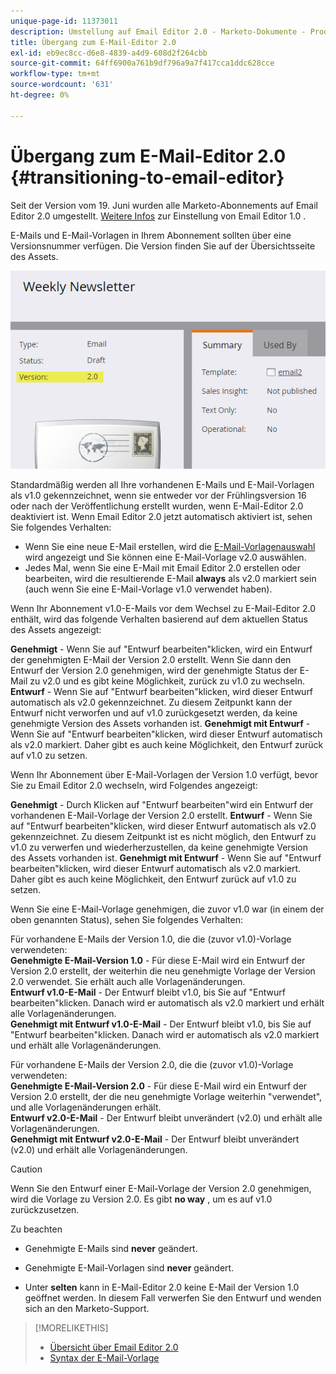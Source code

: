 ```yaml
---
unique-page-id: 11373011
description: Umstellung auf Email Editor 2.0 - Marketo-Dokumente - Produktdokumentation
title: Übergang zum E-Mail-Editor 2.0
exl-id: eb9ec8cc-d6e8-4839-a4d9-608d2f264cbb
source-git-commit: 64ff6900a761b9df796a9a7f417cca1ddc628cce
workflow-type: tm+mt
source-wordcount: '631'
ht-degree: 0%

---
```


# Übergang zum E-Mail-Editor 2.0 {#transitioning-to-email-editor}

Seit der Version vom 19. Juni wurden alle Marketo-Abonnements auf Email Editor 2.0 umgestellt. [Weitere Infos](https://nation.marketo.com/docs/DOC-7038) zur Einstellung von Email Editor 1.0 .

E-Mails und E-Mail-Vorlagen in Ihrem Abonnement sollten über eine Versionsnummer verfügen. Die Version finden Sie auf der Übersichtsseite des Assets.

![](assets/five-5.png)

Standardmäßig werden all Ihre vorhandenen E-Mails und E-Mail-Vorlagen als v1.0 gekennzeichnet, wenn sie entweder vor der Frühlingsversion 16 oder nach der Veröffentlichung erstellt wurden, wenn E-Mail-Editor 2.0 deaktiviert ist. Wenn Email Editor 2.0 jetzt automatisch aktiviert ist, sehen Sie folgendes Verhalten:

* Wenn Sie eine neue E-Mail erstellen, wird die [E-Mail-Vorlagenauswahl](email-template-picker-overview.md) wird angezeigt und Sie können eine E-Mail-Vorlage v2.0 auswählen.
* Jedes Mal, wenn Sie eine E-Mail mit Email Editor 2.0 erstellen oder bearbeiten, wird die resultierende E-Mail **always** als v2.0 markiert sein (auch wenn Sie eine E-Mail-Vorlage v1.0 verwendet haben).

Wenn Ihr Abonnement v1.0-E-Mails vor dem Wechsel zu E-Mail-Editor 2.0 enthält, wird das folgende Verhalten basierend auf dem aktuellen Status des Assets angezeigt:

**Genehmigt** - Wenn Sie auf &quot;Entwurf bearbeiten&quot;klicken, wird ein Entwurf der genehmigten E-Mail der Version 2.0 erstellt. Wenn Sie dann den Entwurf der Version 2.0 genehmigen, wird der genehmigte Status der E-Mail zu v2.0 und es gibt keine Möglichkeit, zurück zu v1.0 zu wechseln.\
**Entwurf** - Wenn Sie auf &quot;Entwurf bearbeiten&quot;klicken, wird dieser Entwurf automatisch als v2.0 gekennzeichnet. Zu diesem Zeitpunkt kann der Entwurf nicht verworfen und auf v1.0 zurückgesetzt werden, da keine genehmigte Version des Assets vorhanden ist.
**Genehmigt mit Entwurf** - Wenn Sie auf &quot;Entwurf bearbeiten&quot;klicken, wird dieser Entwurf automatisch als v2.0 markiert. Daher gibt es auch keine Möglichkeit, den Entwurf zurück auf v1.0 zu setzen.

Wenn Ihr Abonnement über E-Mail-Vorlagen der Version 1.0 verfügt, bevor Sie zu Email Editor 2.0 wechseln, wird Folgendes angezeigt:

**Genehmigt** - Durch Klicken auf &quot;Entwurf bearbeiten&quot;wird ein Entwurf der vorhandenen E-Mail-Vorlage der Version 2.0 erstellt.
**Entwurf** - Wenn Sie auf &quot;Entwurf bearbeiten&quot;klicken, wird dieser Entwurf automatisch als v2.0 gekennzeichnet. Zu diesem Zeitpunkt ist es nicht möglich, den Entwurf zu v1.0 zu verwerfen und wiederherzustellen, da keine genehmigte Version des Assets vorhanden ist.
**Genehmigt mit Entwurf** - Wenn Sie auf &quot;Entwurf bearbeiten&quot;klicken, wird dieser Entwurf automatisch als v2.0 markiert. Daher gibt es auch keine Möglichkeit, den Entwurf zurück auf v1.0 zu setzen.

Wenn Sie eine E-Mail-Vorlage genehmigen, die zuvor v1.0 war (in einem der oben genannten Status), sehen Sie folgendes Verhalten:

Für vorhandene E-Mails der Version 1.0, die die (zuvor v1.0)-Vorlage verwendeten:\
**Genehmigte E-Mail-Version 1.0** - Für diese E-Mail wird ein Entwurf der Version 2.0 erstellt, der weiterhin die neu genehmigte Vorlage der Version 2.0 verwendet. Sie erhält auch alle Vorlagenänderungen.\
**Entwurf v1.0-E-Mail** - Der Entwurf bleibt v1.0, bis Sie auf &quot;Entwurf bearbeiten&quot;klicken. Danach wird er automatisch als v2.0 markiert und erhält alle Vorlagenänderungen.\
**Genehmigt mit Entwurf v1.0-E-Mail** - Der Entwurf bleibt v1.0, bis Sie auf &quot;Entwurf bearbeiten&quot;klicken. Danach wird er automatisch als v2.0 markiert und erhält alle Vorlagenänderungen.

Für vorhandene E-Mails der Version 2.0, die die (zuvor v1.0)-Vorlage verwendeten:\
**Genehmigte E-Mail-Version 2.0** - Für diese E-Mail wird ein Entwurf der Version 2.0 erstellt, der die neu genehmigte Vorlage weiterhin &quot;verwendet&quot;, und alle Vorlagenänderungen erhält.\
**Entwurf v2.0-E-Mail** - Der Entwurf bleibt unverändert (v2.0) und erhält alle Vorlagenänderungen.\
**Genehmigt mit Entwurf v2.0-E-Mail** - Der Entwurf bleibt unverändert (v2.0) und erhält alle Vorlagenänderungen.

>[!CAUTION]
>
>Wenn Sie den Entwurf einer E-Mail-Vorlage der Version 2.0 genehmigen, wird die Vorlage zu Version 2.0. Es gibt **no way** , um es auf v1.0 zurückzusetzen.

Zu beachten

* Genehmigte E-Mails sind **never** geändert.

* Genehmigte E-Mail-Vorlagen sind **never** geändert.

* Unter **selten** kann in E-Mail-Editor 2.0 keine E-Mail der Version 1.0 geöffnet werden. In diesem Fall verwerfen Sie den Entwurf und wenden sich an den Marketo-Support.

>[!MORELIKETHIS]
>
>* [Übersicht über Email Editor 2.0](/help/marketo/product-docs/email-marketing/general/email-editor-2/email-editor-v2-0-overview.md)
>* [Syntax der E-Mail-Vorlage](/help/marketo/product-docs/email-marketing/general/email-editor-2/email-template-syntax.md)

